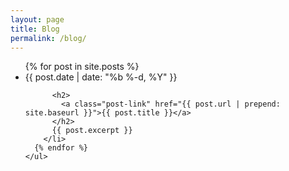 ```yaml
---
layout: page
title: Blog
permalink: /blog/
---
```


  <div id="posts">
    <ul class="post-list">
      {% for post in site.posts %}
        <li>
          <span class="post-meta">{{ post.date | date: "%b %-d, %Y" }}</span>

          <h2>
            <a class="post-link" href="{{ post.url | prepend: site.baseurl }}">{{ post.title }}</a>
          </h2>
          {{ post.excerpt }}
        </li>
      {% endfor %}
    </ul>
  </div>